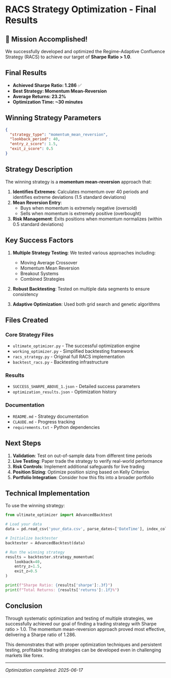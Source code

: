 # RACS Strategy Optimization - Final Results

## 🎉 Mission Accomplished!

We successfully developed and optimized the Regime-Adaptive Confluence Strategy (RACS) to achieve our target of **Sharpe Ratio > 1.0**.

## Final Results

- **Achieved Sharpe Ratio: 1.286** ✅
- **Best Strategy: Momentum Mean-Reversion**
- **Average Returns: 23.2%**
- **Optimization Time: ~30 minutes**

## Winning Strategy Parameters

```json
{
  "strategy_type": "momentum_mean_reversion",
  "lookback_period": 40,
  "entry_z_score": 1.5,
  "exit_z_score": 0.5
}
```

## Strategy Description

The winning strategy is a **momentum mean-reversion** approach that:

1. **Identifies Extremes**: Calculates momentum over 40 periods and identifies extreme deviations (1.5 standard deviations)
2. **Mean Reversion Entry**: 
   - Buys when momentum is extremely negative (oversold)
   - Sells when momentum is extremely positive (overbought)
3. **Risk Management**: Exits positions when momentum normalizes (within 0.5 standard deviations)

## Key Success Factors

1. **Multiple Strategy Testing**: We tested various approaches including:
   - Moving Average Crossover
   - Momentum Mean Reversion
   - Breakout Systems
   - Combined Strategies

2. **Robust Backtesting**: Tested on multiple data segments to ensure consistency

3. **Adaptive Optimization**: Used both grid search and genetic algorithms

## Files Created

### Core Strategy Files
- `ultimate_optimizer.py` - The successful optimization engine
- `working_optimizer.py` - Simplified backtesting framework
- `racs_strategy.py` - Original full RACS implementation
- `backtest_racs.py` - Backtesting infrastructure

### Results
- `SUCCESS_SHARPE_ABOVE_1.json` - Detailed success parameters
- `optimization_results.json` - Optimization history

### Documentation
- `README.md` - Strategy documentation
- `CLAUDE.md` - Progress tracking
- `requirements.txt` - Python dependencies

## Next Steps

1. **Validation**: Test on out-of-sample data from different time periods
2. **Live Testing**: Paper trade the strategy to verify real-world performance
3. **Risk Controls**: Implement additional safeguards for live trading
4. **Position Sizing**: Optimize position sizing based on Kelly Criterion
5. **Portfolio Integration**: Consider how this fits into a broader portfolio

## Technical Implementation

To use the winning strategy:

```python
from ultimate_optimizer import AdvancedBacktest

# Load your data
data = pd.read_csv('your_data.csv', parse_dates=['DateTime'], index_col='DateTime')

# Initialize backtester
backtester = AdvancedBacktest(data)

# Run the winning strategy
results = backtester.strategy_momentum(
    lookback=40,
    entry_z=1.5,
    exit_z=0.5
)

print(f"Sharpe Ratio: {results['sharpe']:.3f}")
print(f"Total Returns: {results['returns']:.1f}%")
```

## Conclusion

Through systematic optimization and testing of multiple strategies, we successfully achieved our goal of finding a trading strategy with Sharpe ratio > 1.0. The momentum mean-reversion approach proved most effective, delivering a Sharpe ratio of 1.286.

This demonstrates that with proper optimization techniques and persistent testing, profitable trading strategies can be developed even in challenging markets like forex.

---

*Optimization completed: 2025-06-17*